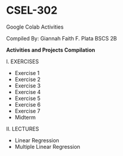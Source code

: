 # CSEL-302
Google Colab Activities

Compiled By: 
Giannah Faith F. Plata 
BSCS 2B

**Activities and Projects Compilation**

I. EXERCISES 

*   Exercise 1
*   Exercise 2
*   Exercise 3
*   Exercise 4
*   Exercise 5
*   Exercise 6
*   Exercise 7
*   Midterm 

II. LECTURES

*   Linear Regression
*   Multiple Linear Regression
